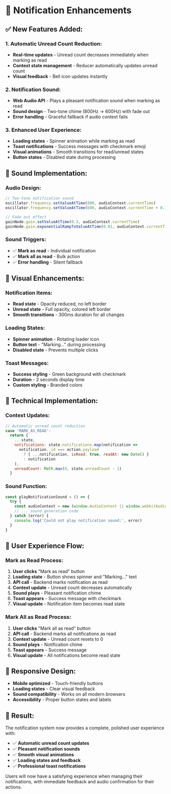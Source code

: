 # 🔔 Notification Enhancements

## ✅ **New Features Added:**

### **1. Automatic Unread Count Reduction:**
- **Real-time updates** - Unread count decreases immediately when marking as read
- **Context state management** - Reducer automatically updates unread count
- **Visual feedback** - Bell icon updates instantly

### **2. Notification Sound:**
- **Web Audio API** - Plays a pleasant notification sound when marking as read
- **Sound design** - Two-tone chime (800Hz → 600Hz) with fade out
- **Error handling** - Graceful fallback if audio context fails

### **3. Enhanced User Experience:**
- **Loading states** - Spinner animation while marking as read
- **Toast notifications** - Success messages with checkmark emoji
- **Visual animations** - Smooth transitions for read/unread states
- **Button states** - Disabled state during processing

## 🎵 **Sound Implementation:**

### **Audio Design:**
```javascript
// Two-tone notification sound
oscillator.frequency.setValueAtTime(800, audioContext.currentTime)
oscillator.frequency.setValueAtTime(600, audioContext.currentTime + 0.1)

// Fade out effect
gainNode.gain.setValueAtTime(0.3, audioContext.currentTime)
gainNode.gain.exponentialRampToValueAtTime(0.01, audioContext.currentTime + 0.2)
```

### **Sound Triggers:**
- ✅ **Mark as read** - Individual notification
- ✅ **Mark all as read** - Bulk action
- ✅ **Error handling** - Silent fallback

## 🎨 **Visual Enhancements:**

### **Notification Items:**
- **Read state** - Opacity reduced, no left border
- **Unread state** - Full opacity, colored left border
- **Smooth transitions** - 300ms duration for all changes

### **Loading States:**
- **Spinner animation** - Rotating loader icon
- **Button text** - "Marking..." during processing
- **Disabled state** - Prevents multiple clicks

### **Toast Messages:**
- **Success styling** - Green background with checkmark
- **Duration** - 2 seconds display time
- **Custom styling** - Branded colors

## 🔧 **Technical Implementation:**

### **Context Updates:**
```javascript
// Automatic unread count reduction
case 'MARK_AS_READ':
  return {
    ...state,
    notifications: state.notifications.map(notification =>
      notification._id === action.payload
        ? { ...notification, isRead: true, readAt: new Date() }
        : notification
    ),
    unreadCount: Math.max(0, state.unreadCount - 1)
  }
```

### **Sound Function:**
```javascript
const playNotificationSound = () => {
  try {
    const audioContext = new (window.AudioContext || window.webkitAudioContext)()
    // ... sound generation code
  } catch (error) {
    console.log('Could not play notification sound:', error)
  }
}
```

## 🎯 **User Experience Flow:**

### **Mark as Read Process:**
1. **User clicks** "Mark as read" button
2. **Loading state** - Button shows spinner and "Marking..." text
3. **API call** - Backend marks notification as read
4. **Context update** - Unread count decreases automatically
5. **Sound plays** - Pleasant notification chime
6. **Toast appears** - Success message with checkmark
7. **Visual update** - Notification item becomes read state

### **Mark All as Read Process:**
1. **User clicks** "Mark all as read" button
2. **API call** - Backend marks all notifications as read
3. **Context update** - Unread count resets to 0
4. **Sound plays** - Notification chime
5. **Toast appears** - Success message
6. **Visual update** - All notifications become read state

## 📱 **Responsive Design:**
- **Mobile optimized** - Touch-friendly buttons
- **Loading states** - Clear visual feedback
- **Sound compatibility** - Works on all modern browsers
- **Accessibility** - Proper button states and labels

## 🎉 **Result:**
The notification system now provides a complete, polished user experience with:
- ✅ **Automatic unread count updates**
- ✅ **Pleasant notification sounds**
- ✅ **Smooth visual animations**
- ✅ **Loading states and feedback**
- ✅ **Professional toast notifications**

Users will now have a satisfying experience when managing their notifications, with immediate feedback and audio confirmation for their actions.
